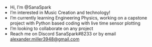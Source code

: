 - Hi, I’m @SanaSpark
- I’m interested in Music Creation and technology!
- I’m currently learning Engineering Physics, working on a capstone project with Python based coding with live time sensor plotting
- I’m looking to collaborate on any project
- Reach me on Discord SanaSpark#8233 or by email alexander.miller3948@gmail.com

<!---
SanaSpark/SanaSpark is a ✨ special ✨ repository because its `README.md` (this file) appears on your GitHub profile.
You can click the Preview link to take a look at your changes.
--->
